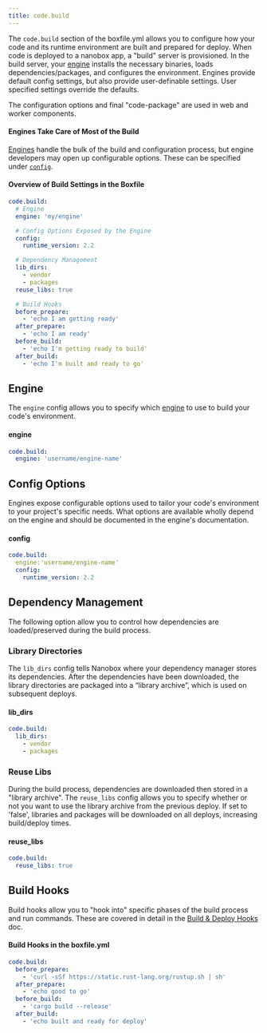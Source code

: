 ```yaml
---
title: code.build
---
```


The `code.build` section of the boxfile.yml allows you to configure how your code and its runtime environment are built and prepared for deploy. When code is deployed to a nanobox app, a "build" server is provisioned. In the build server, your [engine](#engine) installs the necessary binaries, loads dependencies/packages, and configures the environment. Engines provide default config settings, but also provide user-definable settings. User specified settings override the defaults.

The configuration options and final "code-package" are used in web and worker components.

#### Engines Take Care of Most of the Build
[Engines](/getting-started/engines/) handle the bulk of the build and configuration process, but engine developers may open up configurable options. These can be specified under [`config`](#config-options).

#### Overview of Build Settings in the Boxfile
```yaml
code.build:
  # Engine
  engine: 'my/engine'

  # Config Options Exposed by the Engine
  config:
    runtime_version: 2.2

  # Dependency Management
  lib_dirs:
    - vendor
    - packages
  reuse_libs: true

  # Build Hooks
  before_prepare:
    - 'echo I am getting ready'
  after_prepare:
    - 'echo I am ready'
  before_build:
    - 'echo I'm getting ready to build'
  after_build:
    - 'echo I'm built and ready to go'
```

## Engine
The `engine` config allows you to specify which [engine](/getting-started/engines/) to use to build your code's environment.

#### engine
```yaml
code.build:
  engine: 'username/engine-name'
```

## Config Options
Engines expose configurable options used to tailor your code's environment to your project's specific needs. What options are available wholly depend on the engine and should be documented in the engine's documentation.

#### config
```yaml
code.build:
  engine:'username/engine-name'
  config:
    runtime_version: 2.2
```

## Dependency Management
The following option allow you to control how dependencies are loaded/preserved during the build process.

### Library Directories
The `lib_dirs` config tells Nanobox where your dependency manager stores its dependencies. After the dependencies have been downloaded, the library directories are packaged into a “library archive”, which is used on subsequent deploys.

#### lib_dirs
```yaml
code.build:
  lib_dirs:
    - vendor
    - packages
```

### Reuse Libs
During the build process, dependencies are downloaded then stored in a "library archive". The `reuse_libs` config allows you to specify whether or not you want to use the library archive from the previous deploy. If set to 'false', libraries and packages will be downloaded on all deploys, increasing build/deploy times.

#### reuse_libs
```yaml
code.build:
  reuse_libs: true
```

## Build Hooks
Build hooks allow you to "hook into" specific phases of the build process and run commands. These are covered in detail in the [Build & Deploy Hooks](/app-config/build-deploy-hooks/) doc.

#### Build Hooks in the boxfile.yml
```yaml
code.build:
  before_prepare:
    - 'curl -sSf https://static.rust-lang.org/rustup.sh | sh'
  after_prepare:
    - 'echo good to go'
  before_build:
    - 'cargo build --release'
  after_build:
    - 'echo built and ready for deploy'
```
